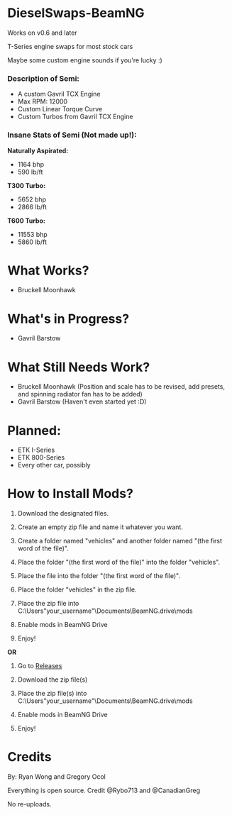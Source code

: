# DieselSwaps-BeamNG

Works on v0.6 and later

T-Series engine swaps for most stock cars

Maybe some custom engine sounds if you're lucky :)

<h3>Description of Semi:</h3>

- A custom Gavril TCX Engine
- Max RPM: 12000
- Custom Linear Torque Curve
- Custom Turbos from Gavril TCX Engine

<h3>Insane Stats of Semi (Not made up!):</h3>

**Naturally Aspirated:**
-  1164 bhp
-  590 lb/ft

**T300 Turbo:**
-  5652 bhp
-  2866 lb/ft

**T600 Turbo:**
-  11553 bhp
-  5860 lb/ft

# What Works?
- Bruckell Moonhawk

# What's in Progress?
- Gavril Barstow

# What Still Needs Work?
- Bruckell Moonhawk (Position and scale has to be revised, add presets, and spinning radiator fan has to be added)
- Gavril Barstow (Haven't even started yet :D)

# Planned:
- ETK I-Series
- ETK 800-Series
- Every other car, possibly

# How to Install Mods?
1) Download the designated files. 

2) Create an empty zip file and name it whatever you want.

3) Create a folder named "vehicles" and another folder named "(the first word of the file)".

4) Place the folder "(the first word of the file)" into the folder "vehicles".

5) Place the file into the folder "(the first word of the file)".

6) Place the folder "vehicles" in the zip file.

7) Place the zip file into C:\Users\"your_username"\Documents\BeamNG.drive\mods

8) Enable mods in BeamNG Drive 

9) Enjoy!

**OR**

1) Go to [Releases](https://github.com/CanadianGreg/DieselSwaps-BeamNG/releases)

2) Download the zip file(s)

3) Place the zip file(s) into C:\Users\"your_username"\Documents\BeamNG.drive\mods

4) Enable mods in BeamNG Drive

5) Enjoy!

# Credits
By: Ryan Wong and Gregory Ocol

Everything is open source. Credit @Rybo713 and @CanadianGreg

No re-uploads.
